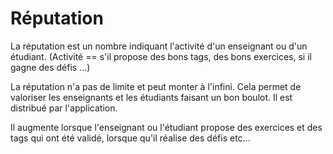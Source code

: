 # Réputation

La réputation est un nombre indiquant l'activité d'un enseignant ou d'un étudiant. (Activité == s'il propose des bons tags, des bons exercices, si il gagne des défis ...)

La réputation n'a pas de limite et peut monter à l'infini. Cela permet de valoriser les enseignants et les étudiants faisant un bon boulot. Il est distribué par l'application.

Il augmente lorsque l'enseignant ou l'étudiant propose des exercices et des tags qui ont été validé, lorsque qu'il réalise des défis etc...

<!--- 
Author : Hugo 
Validator : Raphael 
-->
